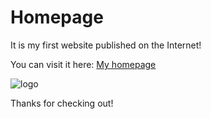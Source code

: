 # Homepage

It is my first website published on the Internet!

You can visit it here: [My homepage](https://met3usz.github.io/homepage/)

![logo](https://i.imgur.com/9uv8FHN.png)

Thanks for checking out!
